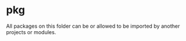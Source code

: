 # pkg

All packages on this folder can be or allowed to be imported by another projects or modules.
